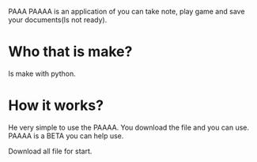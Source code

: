 PAAA
PAAAA is an application of you can take note, play game and save your documents(Is not ready).

# Who that is make?

Is make with python.

# How it works?

He very simple to use the PAAAA. You download the file and you can use. PAAAA is a BETA you can help use.

Download all file for start.
